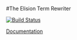 #The Elision Term Rewriter

[![Build Status](https://travis-ci.org/elision/elision.svg?branch=master)](https://travis-ci.org/elision/elision)

[Documentation](http://elision.github.com)


